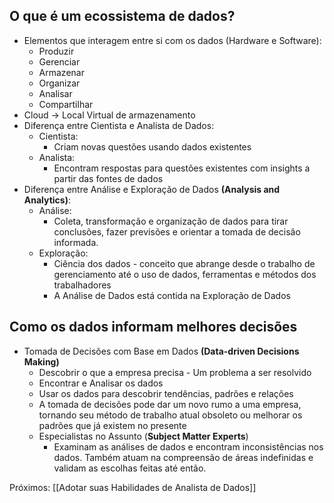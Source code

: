 ## O que é um ecossistema de dados?
- Elementos que interagem entre si com os dados (Hardware e Software):
	- Produzir
	- Gerenciar
	- Armazenar
	- Organizar
	- Analisar
	- Compartilhar
- Cloud -> Local Virtual de armazenamento
- Diferença entre Cientista e Analista de Dados:
	- Cientista:
		- Criam novas questões usando dados existentes
	- Analista:
		- Encontram respostas para questões existentes com insights a partir das fontes de dados
- Diferença entre Análise e Exploração de Dados **(Analysis and Analytics)**:
	- Análise:
		- Coleta, transformação e organização de dados para tirar conclusões, fazer previsões e orientar a tomada de decisão informada.
	- Exploração:
		- Ciência dos dados - conceito que abrange desde o trabalho de gerenciamento até o uso de dados, ferramentas e métodos dos trabalhadores
		- A Análise de Dados está contida na Exploração de Dados

## Como os dados informam melhores decisões
- Tomada de Decisões com Base em Dados **(Data-driven Decisions Making)**
	- Descobrir o que a empresa precisa - Um problema a ser resolvido
	- Encontrar e Analisar os dados
	- Usar os dados para descobrir tendências, padrões e relações
	- A tomada de decisões pode dar um novo rumo a uma empresa, tornando seu método de trabalho atual obsoleto ou melhorar os padrões que já existem no presente
	- Especialistas no Assunto (**Subject Matter Experts**)
		- Examinam as análises de dados e encontram inconsistências nos dados. Também atuam na compreensão de áreas indefinidas e validam as escolhas feitas até então.

Próximos: [[Adotar suas Habilidades de Analista de Dados]]



